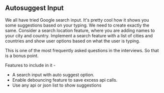 ## Autosuggest Input

We all have tried Google search input. It's pretty cool how it shows you some suggestions based on your typing. We need to create exactly the same. Consider a search location feature, where you are adding names to your city and country. Implement a search feature with a list of cities and countries and show user options based on what the user is typing.

This is one of the most frequently asked questions in the interviews. So that is a bonus point.

Features to include in it -

- A search input with auto suggest option.
- Enable debouncing feature to save excess api calls.
- Use any api or json list to show suggestions
